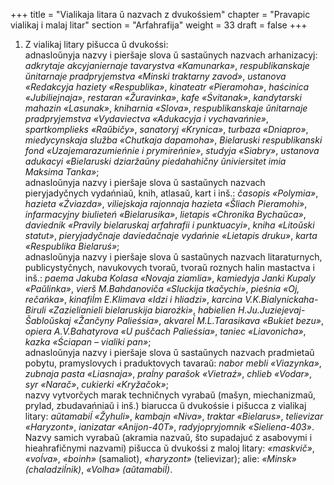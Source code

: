 +++
title = "Vialikaja litara ŭ nazvach z dvukośsiem"
chapter = "Pravapic vialikaj i malaj litar"
section = "Arfahrafija"
weight = 33
draft = false
+++

1. Z vialikaj litary pišucca ŭ dvukośsi:
<br>adnasloŭnyja nazvy i pieršaje slova ŭ sastaŭnych nazvach arhanizacyj: _adkrytaje akcyjaniernaje tavarystva «Kamunarka»_, _respublikanskaje ŭnitarnaje pradpryjemstva «Minski traktarny zavod»_, _ustanova «Redakcyja haziety «Respublika»_, _kinateatr «Pieramoha»_, _haścinica «Jubiliejnaja»_, _restaran «Žuravinka»_, _kafe «Śvitanak»_, _kandytarski mahazin «Lasunak»_, _kniharnia «Slova»_, _respublikanskaje ŭnitarnaje pradpryjemstva «Vydaviectva «Adukacyja i vychavańnie»_, _spartkomplieks «Raŭbičy»_, _sanatoryj «Krynica»_, _turbaza «Dniapro»_, _miedycynskaja služba «Chutkaja dapamoha»_, _Bielaruski respublikanski fond «Uzajemarazumieńnie i prymireńnie»_, _studyja «Siabry»_, _ustanova adukacyi «Bielaruski dziaržaŭny piedahahičny ŭniviersitet imia Maksima Tanka»_;
<br>adnasloŭnyja nazvy i pieršaje slova ŭ sastaŭnych nazvach pieryjadyčnych vydańniaŭ, knih, atlasaŭ, kart i inš.: _časopis «Polymia»_, _hazieta «Źviazda»_, _viliejskaja rajonnaja hazieta «Šliach Pieramohi»_, _infarmacyjny biulieteń «Bielarusika»_, _lietapis «Chronika Bychaŭca»_, _daviednik «Pravily bielaruskaj arfahrafii i punktuacyi»_, _kniha «Litoŭski statut»_, _pieryjadyčnaje daviedačnaje vydańnie «Lietapis druku»_, _karta «Respublika Bielaruś»_;
<br>adnasloŭnyja nazvy i pieršaje slova ŭ sastaŭnych nazvach litaraturnych, publicystyčnych, navukovych tvoraŭ, tvoraŭ roznych halin mastactva i inš.: _paema Jakuba Kolasa «Novaja ziamlia»_, _kamiedyja Janki Kupaly «Paŭlinka»_, _vierš M.Bahdanoviča «Sluckija tkačychi»_, _pieśnia «Oj, rečańka»_, _kinafiĺm E.Klimava «Idzi i hliadzi»_, _karcina V.K.Bialynickaha-Biruli «Zazielianieli bielaruskija biaroźki»_, _habielien H.Ju.Juziejevaj-Šabloŭskaj «Žančyny Palieśsia»_, _akvareĺ M.L.Tarasikava «Bukiet bezu»_, _opiera A.V.Bahatyrova «U puščach Palieśsia»_, _taniec «Liavonicha»_, _kazka «Ściapan – vialiki pan»_;
<br>adnasloŭnyja nazvy i pieršaje slova ŭ sastaŭnych nazvach pradmietaŭ pobytu, pramyslovych i praduktovych tavaraŭ: _nabor mebli «Viazynka»_, _zubnaja pasta «Liasnaja»_, _praĺny parašok «Vietraź»_, _chlieb «Vodar»_, _syr «Narač»_, _cukierki «Kryžačok»_;
<br>nazvy vytvorčych marak techničnych vyrabaŭ (mašyn, miechanizmaŭ, prylad, zbudavańniaŭ i inš.) biarucca ŭ dvukośsie i pišucca z vialikaj litary: _aŭtamabiĺ «Žyhuli»_, _kambajn «Niva»_, _traktar «Bielarus»_, _telievizar «Haryzont»_, _ianizatar «Anijon-40T»_, _radyjopryjomnik «Sieliena-403»_. Nazvy samich vyrabaŭ (akramia nazvaŭ, što supadajuć z asabovymi i hieahrafičnymi nazvami) pišucca ŭ dvukośsi z maloj litary: _«maskvič»_, _«voĺva»_, _«boinh»_ (samaliot), _«haryzont»_ (telievizar); alie: _«Minsk» (chaladziĺnik)_, _«Volha» (aŭtamabiĺ)_.

